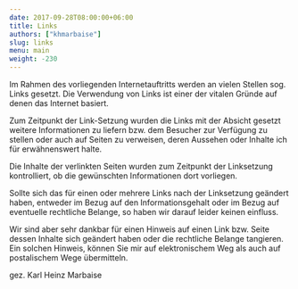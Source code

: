 ```yaml
---
date: 2017-09-28T08:00:00+06:00
title: Links 
authors: ["khmarbaise"]
slug: links
menu: main
weight: -230
---
```


Im Rahmen des vorliegenden Internetauftritts werden an vielen Stellen sog.
Links gesetzt. Die Verwendung von Links ist einer der vitalen Gründe auf denen
das Internet basiert.

Zum Zeitpunkt der Link-Setzung wurden die Links mit der Absicht gesetzt weitere
Informationen zu liefern bzw. dem Besucher zur Verfügung zu stellen oder auch
auf Seiten zu verweisen, deren Aussehen oder Inhalte ich für erwähnenswert
halte.

Die Inhalte der verlinkten Seiten wurden zum Zeitpunkt der Linksetzung
kontrolliert, ob die gewünschten Informationen dort vorliegen.

Sollte sich das für einen oder mehrere Links nach der Linksetzung geändert
haben, entweder im Bezug auf den Informationsgehalt oder im Bezug auf
eventuelle rechtliche Belange, so haben wir darauf leider keinen einfluss.

Wir sind aber sehr dankbar für einen Hinweis auf einen Link bzw. Seite dessen
Inhalte sich geändert haben oder die rechtliche Belange tangieren. Ein solchen
Hinweis, können Sie mir auf elektronischem Weg als auch auf postalischem Wege
übermitteln.

gez. Karl Heinz Marbaise
